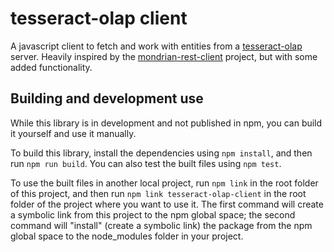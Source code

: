# tesseract-olap client

A javascript client to fetch and work with entities from a [tesseract-olap](https://www.tesseract-olap.io/) server.
Heavily inspired by the [mondrian-rest-client](https://github.com/Datawheel/mondrian-rest-client) project, but with some added functionality.

## Building and development use

While this library is in development and not published in npm, you can build it yourself and use it manually.

To build this library, install the dependencies using `npm install`, and then run `npm run build`. You can also test the built files using `npm test`.

To use the built files in another local project, run `npm link` in the root folder of this project, and then run `npm link tesseract-olap-client` in the root folder of the project where you want to use it. The first command will create a symbolic link from this project to the npm global space; the second command will "install" (create a symbolic link) the package from the npm global space to the node_modules folder in your project.
